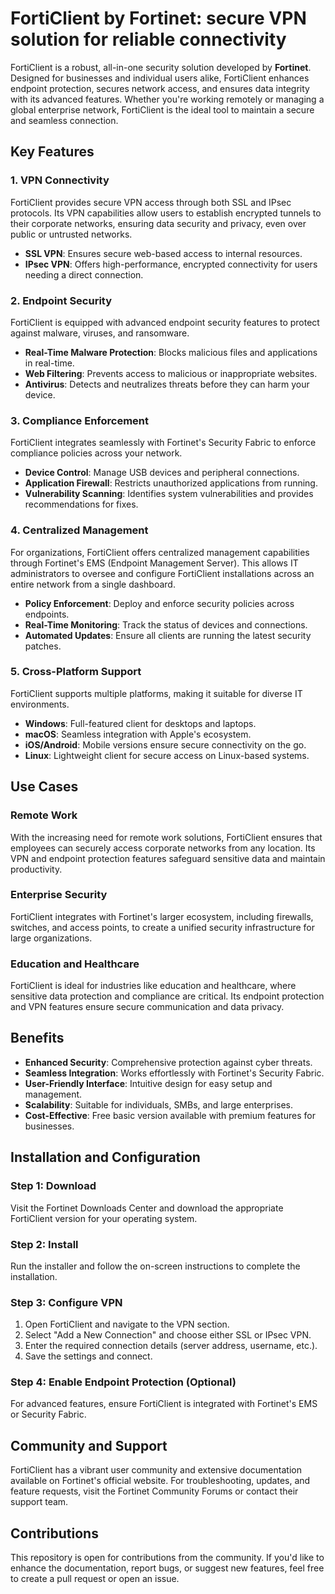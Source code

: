 # FortiClient by Fortinet: secure VPN solution for reliable connectivity

FortiClient is a robust, all-in-one security solution developed by **Fortinet**. Designed for businesses and individual users alike, FortiClient enhances endpoint protection, secures network access, and ensures data integrity with its advanced features. Whether you're working remotely or managing a global enterprise network, FortiClient is the ideal tool to maintain a secure and seamless connection.

## Key Features

### 1. **VPN Connectivity**

FortiClient provides secure VPN access through both SSL and IPsec protocols. Its VPN capabilities allow users to establish encrypted tunnels to their corporate networks, ensuring data security and privacy, even over public or untrusted networks.

- **SSL VPN**: Ensures secure web-based access to internal resources.
- **IPsec VPN**: Offers high-performance, encrypted connectivity for users needing a direct connection.

### 2. **Endpoint Security**

FortiClient is equipped with advanced endpoint security features to protect against malware, viruses, and ransomware.

- **Real-Time Malware Protection**: Blocks malicious files and applications in real-time.
- **Web Filtering**: Prevents access to malicious or inappropriate websites.
- **Antivirus**: Detects and neutralizes threats before they can harm your device.

### 3. **Compliance Enforcement**

FortiClient integrates seamlessly with Fortinet's Security Fabric to enforce compliance policies across your network.

- **Device Control**: Manage USB devices and peripheral connections.
- **Application Firewall**: Restricts unauthorized applications from running.
- **Vulnerability Scanning**: Identifies system vulnerabilities and provides recommendations for fixes.

### 4. **Centralized Management**

For organizations, FortiClient offers centralized management capabilities through Fortinet's EMS (Endpoint Management Server). This allows IT administrators to oversee and configure FortiClient installations across an entire network from a single dashboard.

- **Policy Enforcement**: Deploy and enforce security policies across endpoints.
- **Real-Time Monitoring**: Track the status of devices and connections.
- **Automated Updates**: Ensure all clients are running the latest security patches.

### 5. **Cross-Platform Support**

FortiClient supports multiple platforms, making it suitable for diverse IT environments.

- **Windows**: Full-featured client for desktops and laptops.
- **macOS**: Seamless integration with Apple's ecosystem.
- **iOS/Android**: Mobile versions ensure secure connectivity on the go.
- **Linux**: Lightweight client for secure access on Linux-based systems.

## Use Cases

### Remote Work

With the increasing need for remote work solutions, FortiClient ensures that employees can securely access corporate networks from any location. Its VPN and endpoint protection features safeguard sensitive data and maintain productivity.

### Enterprise Security

FortiClient integrates with Fortinet's larger ecosystem, including firewalls, switches, and access points, to create a unified security infrastructure for large organizations.

### Education and Healthcare

FortiClient is ideal for industries like education and healthcare, where sensitive data protection and compliance are critical. Its endpoint protection and VPN features ensure secure communication and data privacy.

## Benefits

- **Enhanced Security**: Comprehensive protection against cyber threats.
- **Seamless Integration**: Works effortlessly with Fortinet's Security Fabric.
- **User-Friendly Interface**: Intuitive design for easy setup and management.
- **Scalability**: Suitable for individuals, SMBs, and large enterprises.
- **Cost-Effective**: Free basic version available with premium features for businesses.

## Installation and Configuration

### Step 1: Download

Visit the Fortinet Downloads Center and download the appropriate FortiClient version for your operating system.

### Step 2: Install

Run the installer and follow the on-screen instructions to complete the installation.

### Step 3: Configure VPN

1. Open FortiClient and navigate to the VPN section.
2. Select "Add a New Connection" and choose either SSL or IPsec VPN.
3. Enter the required connection details (server address, username, etc.).
4. Save the settings and connect.

### Step 4: Enable Endpoint Protection (Optional)

For advanced features, ensure FortiClient is integrated with Fortinet's EMS or Security Fabric.

## Community and Support

FortiClient has a vibrant user community and extensive documentation available on Fortinet's official website. For troubleshooting, updates, and feature requests, visit the Fortinet Community Forums or contact their support team.

## Contributions

This repository is open for contributions from the community. If you'd like to enhance the documentation, report bugs, or suggest new features, feel free to create a pull request or open an issue.
